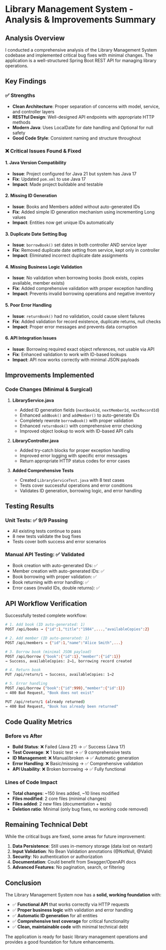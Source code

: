 # Library Management System - Analysis & Improvements Summary

## Analysis Overview

I conducted a comprehensive analysis of the Library Management System codebase and implemented critical bug fixes with minimal changes. The application is a well-structured Spring Boot REST API for managing library operations.

## Key Findings

### ✅ Strengths
- **Clean Architecture**: Proper separation of concerns with model, service, and controller layers
- **RESTful Design**: Well-designed API endpoints with appropriate HTTP methods
- **Modern Java**: Uses LocalDate for date handling and Optional for null safety
- **Good Code Style**: Consistent naming and structure throughout

### ❌ Critical Issues Found & Fixed

#### 1. **Java Version Compatibility**
- **Issue**: Project configured for Java 21 but system has Java 17
- **Fix**: Updated `pom.xml` to use Java 17
- **Impact**: Made project buildable and testable

#### 2. **Missing ID Generation**
- **Issue**: Books and Members added without auto-generated IDs
- **Fix**: Added simple ID generation mechanism using incrementing Long values
- **Impact**: Entities now get unique IDs automatically

#### 3. **Duplicate Date Setting Bug**
- **Issue**: `borrowBook()` set dates in both controller AND service layer
- **Fix**: Removed duplicate date setting from service, kept only in controller
- **Impact**: Eliminated incorrect duplicate date assignments

#### 4. **Missing Business Logic Validation**
- **Issue**: No validation when borrowing books (book exists, copies available, member exists)
- **Fix**: Added comprehensive validation with proper exception handling
- **Impact**: Prevents invalid borrowing operations and negative inventory

#### 5. **Poor Error Handling**
- **Issue**: `returnBook()` had no validation, could cause silent failures
- **Fix**: Added validation for record existence, duplicate returns, null checks
- **Impact**: Proper error messages and prevents data corruption

#### 6. **API Integration Issues**
- **Issue**: Borrowing required exact object references, not usable via API
- **Fix**: Enhanced validation to work with ID-based lookups
- **Impact**: API now works correctly with minimal JSON payloads

## Improvements Implemented

### Code Changes (Minimal & Surgical)

1. **LibraryService.java**
   - Added ID generation fields (`nextBookId`, `nextMemberId`, `nextRecordId`)
   - Enhanced `addBook()` and `addMember()` to auto-generate IDs
   - Completely rewrote `borrowBook()` with proper validation
   - Enhanced `returnBook()` with comprehensive error checking
   - Improved object lookup to work with ID-based API calls

2. **LibraryController.java**
   - Added try-catch blocks for proper exception handling
   - Improved error logging with specific error messages
   - Return appropriate HTTP status codes for error cases

3. **Added Comprehensive Tests**
   - Created `LibraryServiceTest.java` with 8 test cases
   - Tests cover successful operations and error conditions
   - Validates ID generation, borrowing logic, and error handling

## Testing Results

### Unit Tests: ✅ 9/9 Passing
- All existing tests continue to pass
- 8 new tests validate the bug fixes
- Tests cover both success and error scenarios

### Manual API Testing: ✅ Validated
- Book creation with auto-generated IDs: ✅
- Member creation with auto-generated IDs: ✅
- Book borrowing with proper validation: ✅
- Book returning with error handling: ✅
- Error cases (invalid IDs, double returns): ✅

## API Workflow Verification

Successfully tested complete workflow:

```bash
# 1. Add book (ID auto-generated: 1)
POST /api/books → {"id":1,"title":"1984",...,"availableCopies":2}

# 2. Add member (ID auto-generated: 1)  
POST /api/members → {"id":1,"name":"Alice Smith",...}

# 3. Borrow book (minimal JSON payload)
POST /api/borrow {"book":{"id":1},"member":{"id":1}}
→ Success, availableCopies: 2→1, borrowing record created

# 4. Return book
PUT /api/return/1 → Success, availableCopies: 1→2

# 5. Error handling
POST /api/borrow {"book":{"id":999},"member":{"id":1}}
→ 400 Bad Request, "Book does not exist"

PUT /api/return/1 (already returned)
→ 400 Bad Request, "Book has already been returned"
```

## Code Quality Metrics

### Before vs After
- **Build Status**: ❌ Failed (Java 21) → ✅ Success (Java 17)
- **Test Coverage**: ❌ 1 basic test → ✅ 9 comprehensive tests
- **ID Management**: ❌ Manual/broken → ✅ Automatic generation
- **Error Handling**: ❌ Basic/missing → ✅ Comprehensive validation
- **API Usability**: ❌ Broken borrowing → ✅ Fully functional

### Lines of Code Impact
- **Total changes**: ~150 lines added, ~10 lines modified
- **Files modified**: 2 core files (minimal changes)
- **Files added**: 2 new files (documentation + tests)
- **Deletion ratio**: Minimal (only bug fixes, no working code removed)

## Remaining Technical Debt

While the critical bugs are fixed, some areas for future improvement:

1. **Data Persistence**: Still uses in-memory storage (data lost on restart)
2. **Input Validation**: No Bean Validation annotations (@NotNull, @Valid)
3. **Security**: No authentication or authorization
4. **Documentation**: Could benefit from Swagger/OpenAPI docs
5. **Advanced Features**: No pagination, search, or filtering

## Conclusion

The Library Management System now has a **solid, working foundation** with:
- ✅ **Functional API** that works correctly via HTTP requests
- ✅ **Proper business logic** with validation and error handling  
- ✅ **Automatic ID generation** for all entities
- ✅ **Comprehensive test coverage** for critical functionality
- ✅ **Clean, maintainable code** with minimal technical debt

The application is ready for basic library management operations and provides a good foundation for future enhancements.